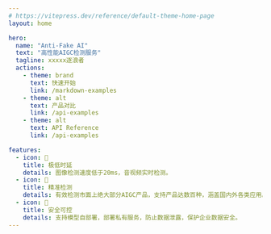 ```yaml
---
# https://vitepress.dev/reference/default-theme-home-page
layout: home

hero:
  name: "Anti-Fake AI"
  text: "高性能AIGC检测服务"
  tagline: xxxxx逐浪者
  actions:
    - theme: brand
      text: 快速开始
      link: /markdown-examples
    - theme: alt
      text: 产品对比
      link: /api-examples
    - theme: alt
      text: API Reference
      link: /api-examples

features:
  - icon: 🚀
    title: 极低时延
    details: 图像检测速度低于20ms，音视频实时检测。
  - icon: 📝
    title: 精准检测
    details: 有效检测市面上绝大部分AIGC产品，支持产品达数百种，涵盖国内外各类应用。
  - icon: 🔐
    title: 安全可控
    details: 支持模型自部署，部署私有服务，防止数据泄露，保护企业数据安全。
---
```

